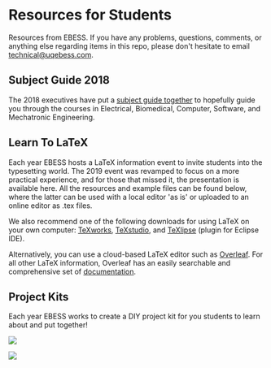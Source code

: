 # Resources for Students
Resources from EBESS. If you have any problems, questions, comments, or anything else regarding items in this repo, please don't hesitate to email technical@uqebess.com.

## Subject Guide 2018

The 2018 executives have put a [subject guide together](https://github.com/uq-ebess/learning/raw/master/EBESS_Subject_Guide_2018.pdf) to hopefully guide you through the courses in Electrical, Biomedical, Computer, Software, and Mechatronic Engineering.

## Learn To LaTeX
Each year EBESS hosts a LaTeX information event to invite students into the typesetting world. The 2019 event was revamped to focus on a more practical experience, and for those that missed it, the presentation is available here. All the resources and example files can be found below, where the latter can be used with a local editor 'as is' or uploaded to an online editor as .tex files.

We also recommend one of the following downloads for using LaTeX on your own computer: 
[TeXworks](http://www.tug.org/texworks/), [TeXstudio](https://www.texstudio.org/), and [TeXlipse](http://texlipse.sourceforge.net/) (plugin for Eclipse IDE).

Alternatively, you can use a cloud-based LaTeX editor such as [Overleaf](https://www.overleaf.com/).
For all other LaTeX information, Overleaf has an easily searchable and comprehensive set of [documentation](https://www.overleaf.com/learn).

## Project Kits
Each year EBESS works to create a DIY project kit for you students to learn about and put together!

[![](http://img.youtube.com/vi/BaHW8LVWzsI/0.jpg)](http://www.youtube.com/watch?v=BaHW8LVWzsI "Sequential Logic Clock Kit")

[![](http://img.youtube.com/vi/R0wt-cju-K8/0.jpg)](http://www.youtube.com/watch?v=R0wt-cju-K8 "Remote Control")



